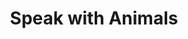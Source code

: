---
title: "Speak with Animals"
permalink: /spells/speak-with-animals/
tags:
  - Spell
available_for:
  - Bard
  - Druid
  - Ranger
level: "1st Level"
school: "Divination"
comp:
  - V
  - S
duration: "10 minutes"
ritual: true
description: |
  You gain the ability to comprehend and verbally communicate with beasts for the duration. The knowledge and awareness of many beasts is limited by their intelligence, but at a minimum, beasts can give you information about nearby locations and monsters, including whatever they can perceive or have perceived within the past day. You might be able to persuade a beast to perform a small favor for you, at the GM's discretion.
excerpt: "You gain the ability to comprehend and verbally communicate with beasts for the duration."
source: "Basic Rules"
---